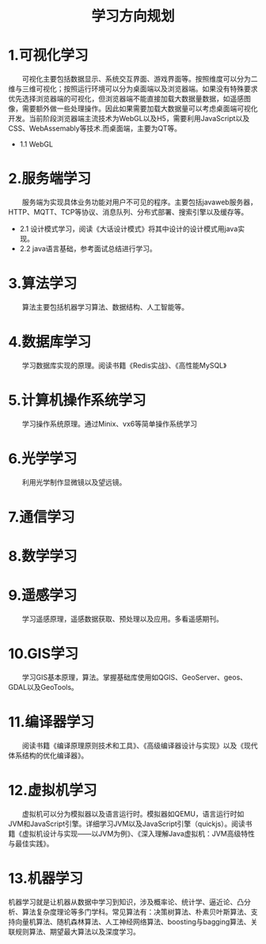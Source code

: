 # <center>学习方向规划</center>
# 1.可视化学习
&emsp;&emsp;可视化主要包括数据显示、系统交互界面、游戏界面等。按照维度可以分为二维与三维可视化；按照运行环境可以分为桌面端以及浏览器端。如果没有特殊要求优先选择浏览器端的可视化，但浏览器端不能直接加载大数据量数据，如遥感图像，需要额外做一些处理操作。因此如果需要加载大数据量可以考虑桌面端可视化开发。当前阶段浏览器端主流技术为WebGL以及H5，需要利用JavaScript以及CSS、WebAssemably等技术.而桌面端，主要为QT等。
- 1.1 WebGL

# 2.服务端学习
&emsp;&emsp;服务端为实现具体业务功能对用户不可见的程序。主要包括javaweb服务器，HTTP、MQTT、TCP等协议、消息队列、分布式部署、搜索引擎以及缓存等。
- 2.1 设计模式学习，阅读《大话设计模式》将其中设计的设计模式用java实现。
- 2.2 java语言基础，参考面试总结进行学习。
# 3.算法学习
&emsp;&emsp;算法主要包括机器学习算法、数据结构、人工智能等。
# 4.数据库学习
&emsp;&emsp;学习数据库实现的原理。阅读书籍《Redis实战》、《高性能MySQL》
# 5.计算机操作系统学习
&emsp;&emsp;学习操作系统原理。通过Minix、vx6等简单操作系统学习
# 6.光学学习
&emsp;&emsp;利用光学制作显微镜以及望远镜。
# 7.通信学习
# 8.数学学习
# 9.遥感学习
&emsp;&emsp;学习遥感原理，遥感数据获取、预处理以及应用。多看遥感期刊。
# 10.GIS学习
&emsp;&emsp;学习GIS基本原理，算法。掌握基础库使用如QGIS、GeoServer、geos、GDAL以及GeoTools。
# 11.编译器学习
&emsp;&emsp;阅读书籍《编译原理原则技术和工具》、《高级编译器设计与实现》以及《现代体系结构的优化编译器》。
# 12.虚拟机学习
&emsp;&emsp;虚拟机可以分为模拟器以及语言运行时。模拟器如QEMU，语言运行时如JVM和JavaScript引擎。详细学习JVM以及JavaScript引擎（quickjs）。阅读书籍《虚拟机设计与实现——以JVM为例》、《深入理解Java虚拟机：JVM高级特性与最佳实践》。

# 13.机器学习
机器学习就是让机器从数据中学习到知识，涉及概率论、统计学、逼近论、凸分析、算法复杂度理论等多门学科。常见算法有：决策树算法、朴素贝叶斯算法、支持向量机算法、随机森林算法、人工神经网络算法、boosting与bagging算法、关联规则算法、期望最大算法以及深度学习。

